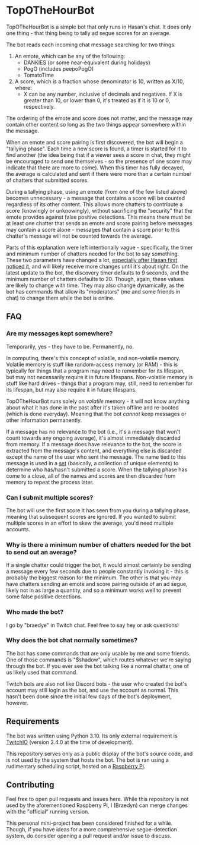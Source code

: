 # TopOTheHourBot

TopOTheHourBot is a simple bot that only runs in Hasan's chat. It does only one thing - that thing being to tally ad segue scores for an average.

The bot reads each incoming chat message searching for two things:
1. An emote, which can be any of the following:
    - DANKIES (or some near-equivalent during holidays)
    - PogO (includes peepoPogO)
    - TomatoTime
2. A score, which is a fraction whose denominator is 10, written as X/10, where:
    - X can be any number, inclusive of decimals and negatives. If X is greater than 10, or lower than 0, it's treated as if it is 10 or 0, respectively.

The ordering of the emote and score does not matter, and the message may contain other content so long as the two things appear somewhere within the message.

When an emote and score pairing is first discovered, the bot will begin a "tallying phase". Each time a new score is found, a timer is started for it to find another (the idea being that if a viewer sees a score in chat, they might be encouraged to send one themselves - so the presence of one score may indicate that there are more to come). When this timer has fully decayed, the average is calculated and sent if there were more than a certain number of chatters that submitted scores.

During a tallying phase, using an emote (from one of the few listed above) becomes unnecessary - a message that contains a score will be counted regardless of its other content. This allows more chatters to contribute a score (knowingly or unknowingly), without sacrificing the "security" that the emote provides against false positive detections. This means there must be at least one chatter that sends an emote and score pairing before messages may contain a score alone - messages that contain a score prior to this chatter's message will not be counted towards the average.

Parts of this explanation were left intentionally vague - specifically, the timer and minimum number of chatters needed for the bot to say something. These two parameters have changed a lot, [especially after Hasan first noticed it](https://clips.twitch.tv/ConfidentArtisticRutabagaKevinTurtle-LzPv2rHJROiM0bA_), and will likely receive more changes until it's about right. On the latest update to the bot, the discovery timer defaults to 9 seconds, and the minimum number of chatters defaults to 20. Though, again, these values are likely to change with time. They may also change dynamically, as the bot has commands that allow its "moderators" (me and some friends in chat) to change them while the bot is online.

## FAQ

### Are my messages kept somewhere?

Temporarily, yes - they have to be. Permanently, no.

In computing, there's this concept of volatile, and non-volatile memory. Volatile memory is stuff like random-access memory (or RAM) - this is typically for things that a program may need to remember for its lifespan, but may not necessarily require it in future lifespans. Non-volatile memory is stuff like hard drives - things that a program may, still, need to remember for its lifespan, but may also require it in future lifespans.

TopOTheHourBot runs solely on *volatile* memory - it will not know anything about what it has done in the past after it's taken offline and re-booted (which is done everyday). Meaning that the bot *cannot* keep messages or other information permanently.

If a message has no relevance to the bot (i.e., it's a message that won't count towards any ongoing average), it's almost immediately discarded from memory. If a message does have relevance to the bot, the score is extracted from the message's content, and everything else is discarded except the name of the user who sent the message. The name tied to this message is used in a [set](https://en.wikipedia.org/wiki/Set_(mathematics)) (basically, a collection of unique elements) to determine who has/hasn't submitted a score. When the tallying phase has come to a close, all of the names and scores are then discarded from memory to repeat the process later.

### Can I submit multiple scores?

The bot will use the first score it has seen from you during a tallying phase, meaning that subsequent scores are ignored. If you wanted to submit multiple scores in an effort to skew the average, you'd need multiple accounts.

### Why is there a minimum number of chatters needed for the bot to send out an average?

If a single chatter could trigger the bot, it would almost certainly be sending a message every few seconds due to people constantly invoking it - this is probably the biggest reason for the minimum. The other is that you may have chatters sending an emote and score pairing outside of an ad segue, likely not in as large a quantity, and so a minimum works well to prevent some false positive detections.

### Who made the bot?

I go by "braedye" in Twitch chat. Feel free to say hey or ask questions!

### Why does the bot chat normally sometimes?

The bot has some commands that are only usable by me and some friends. One of those commands is "$shadow", which routes whatever we're saying through the bot. If you ever see the bot talking like a normal chatter, one of us likely used that command.

Twitch bots are also not like Discord bots - the user who created the bot's account may still login as the bot, and use the account as normal. This hasn't been done since the initial few days of the bot's deployment, however.

## Requirements

The bot was written using Python 3.10. Its only external requirement is [TwitchIO](https://twitchio.dev/en/latest/) (version 2.4.0 at the time of development).

This repository serves only as a public display of the bot's source code, and is not used by the system that hosts the bot. The bot is ran using a rudimentary scheduling script, hosted on a [Raspberry Pi](https://www.raspberrypi.com/).

## Contributing

Feel free to open pull requests and issues here. While this repository is not used by the aforementioned Raspberry Pi, I (Braedyn) can merge changes with the "official" running version.

This personal mini-project has been considered finished for a while. Though, if you have ideas for a more comprehensive segue-detection system, do consider opening a pull request and/or issue to discuss.
